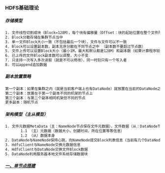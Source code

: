 ### HDFS基础理论
##### 存储模型
```bash
1. 文件线性切割成块（Block=128M），每个块有偏移量（Offset：块的起始位置在整个文件所在的位置），整个文件就是一个Byte数组
2. Block分散存储在集群节点当中
3. 单一文件Block大小一致（不包括最后一个块），文件与文件可以不一致
4. Block可以设置副本数，副本无序分散在不同节点之中 （副本数不要超过节点数）
5. 文件上传可以设置Block大小（最小1M，最大和默认都是128M）和副本数（如果计算程序较多，可以考虑增加副本数，以减少单机的资源占用。因为计算程序会在副本所在的机器上开盘计算进程）
6. 已上传的文件Block副本数可以调整，大小不变
7. 只支持一次写入多次读取（就是不可以修改），同一时刻只有一个写入者
8. 可以append追加数据
```

##### 副本放置策略
```bash
第一个副本：如果在集群之内（就是当前客户端上也有DataNode）就放置在当前的DataNode之上，如果是集群外提交，则随机挑选一台磁盘不太满，CPU不太忙的节点
第二个副本：放置在于第一个副本不同的机架的节点上
第三个副本：与第二个副本相同机架但不同的节点
更多副本：随机节点
```

##### 架构模型（主从模型）
```bash
1. 文件元数据MetaData（主：NameNode节点保存文件元数据），文件数据（从：DataNode节点保存文件Block数据）
       1.1 （主）元数据（数据大小，创建时间，所在位置等等信息）
       1.2 （从）数据本身
2. DataNode与NameNode保持心跳，向NameNode提交Block列表信息（当前有几个DataNode可用）  
3. HdfsClient与NameNode交换元数据信息
4. HdfsClient与DataNode交换文件Block数据
5. DataNode利用服务器本地文件系统存储数据块
```
##### [一、单节点搭建][1]

[1]: https://github.com/firechiang/hadoop-test/tree/master/hdfs/docs/1-setup-single-node.md


















